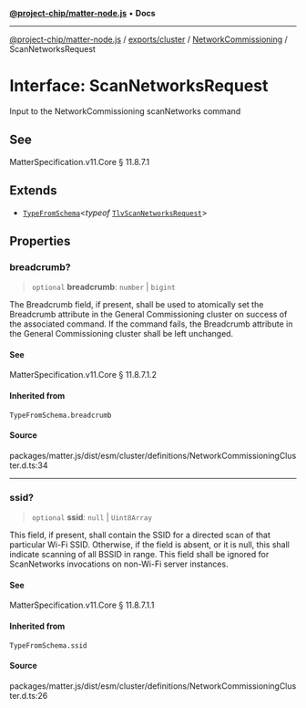 [**@project-chip/matter-node.js**](../../../../../README.md) • **Docs**

***

[@project-chip/matter-node.js](../../../../../modules.md) / [exports/cluster](../../../README.md) / [NetworkCommissioning](../README.md) / ScanNetworksRequest

# Interface: ScanNetworksRequest

Input to the NetworkCommissioning scanNetworks command

## See

MatterSpecification.v11.Core § 11.8.7.1

## Extends

- [`TypeFromSchema`](../../../../tlv/README.md#typefromschemas)\<*typeof* [`TlvScanNetworksRequest`](../README.md#tlvscannetworksrequest)\>

## Properties

### breadcrumb?

> `optional` **breadcrumb**: `number` \| `bigint`

The Breadcrumb field, if present, shall be used to atomically set the Breadcrumb attribute in the General
Commissioning cluster on success of the associated command. If the command fails, the Breadcrumb attribute
in the General Commissioning cluster shall be left unchanged.

#### See

MatterSpecification.v11.Core § 11.8.7.1.2

#### Inherited from

`TypeFromSchema.breadcrumb`

#### Source

packages/matter.js/dist/esm/cluster/definitions/NetworkCommissioningCluster.d.ts:34

***

### ssid?

> `optional` **ssid**: `null` \| `Uint8Array`

This field, if present, shall contain the SSID for a directed scan of that particular Wi-Fi SSID. Otherwise,
if the field is absent, or it is null, this shall indicate scanning of all BSSID in range. This field shall
be ignored for ScanNetworks invocations on non-Wi-Fi server instances.

#### See

MatterSpecification.v11.Core § 11.8.7.1.1

#### Inherited from

`TypeFromSchema.ssid`

#### Source

packages/matter.js/dist/esm/cluster/definitions/NetworkCommissioningCluster.d.ts:26
